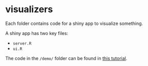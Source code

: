 # visualizers

Each folder contains code for a shiny app to visualize something. 

A shiny app has two key files:
* `server.R` 
* `ui.R`

The code in the `/demo/` folder can be found in [this tutorial](https://shiny.rstudio.com/articles/shinyapps.html?_ga=2.17148665.170292161.1644119934-1478339637.1644119934).
